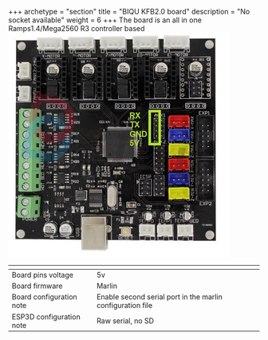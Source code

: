 +++
archetype = "section"
title = "BIQU KFB2.0 board"
description = "No socket available"
weight = 6
+++
The board is an all in one Ramps1.4/Mega2560 R3 controller based
![step1](board.jpg?width=300px)

| <!-- -->  | <!-- --> |
|-|-|
| Board pins voltage | 5v |
| Board firmware | Marlin | 
| Board configuration note | Enable second serial port in the marlin configuration file |
| ESP3D configuration note | Raw serial, no SD |